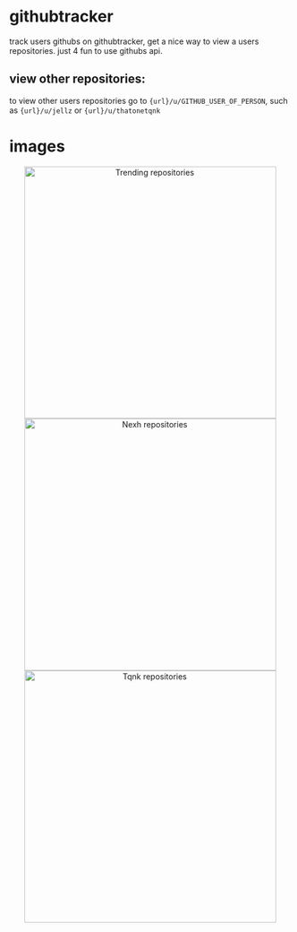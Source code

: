 # githubtracker
track users githubs on githubtracker, get a nice way to view a users repositories. just 4 fun to use githubs api.

## view other repositories:
to view other users repositories go to `{url}/u/GITHUB_USER_OF_PERSON`, such as `{url}/u/jellz` or `{url}/u/thatonetqnk`

# images

<p align="center">
    <img src="https://n-e-x-h.ga/i/aIWCiDDbp.png" alt="Trending repositories" width="450">
    <br>
    <img src="https://n-e-x-h.ga/i/t7tKhndIy.png" alt="Nexh repositories" width="450">
    <br>
    <img src="https://n-e-x-h.ga/i/r4Ll6em1S.png" alt="Tqnk repositories" width="450">
</p>
